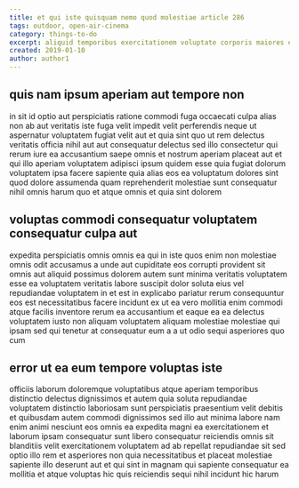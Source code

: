```yaml
---
title: et qui iste quisquam nemo quod molestiae article 286
tags: outdoor, open-air-cinema
category: things-to-do
excerpt: aliquid temporibus exercitationem voluptate corporis maiores eum
created: 2019-01-10
author: author1
---
```


## quis nam ipsum aperiam aut tempore non

in sit id optio aut perspiciatis ratione commodi fuga occaecati culpa alias non ab aut veritatis iste fuga velit impedit velit perferendis neque ut aspernatur voluptatem fugiat velit aut et quia sint quo ut rem delectus veritatis officia nihil aut aut consequatur delectus sed illo consectetur qui rerum iure ea accusantium saepe omnis et nostrum aperiam placeat aut et qui illo aperiam voluptatem adipisci ipsum quidem esse quia fugiat dolorum voluptatem ipsa facere sapiente quia alias eos ea voluptatum dolores sint quod dolore assumenda quam reprehenderit molestiae sunt consequatur nihil omnis harum quo et atque omnis et quia sint dolorem

## voluptas commodi consequatur voluptatem consequatur culpa aut

expedita perspiciatis omnis omnis ea qui in iste quos enim non molestiae omnis odit accusamus a unde aut cupiditate eos corrupti provident sit omnis aut aliquid possimus dolorem autem sunt minima veritatis voluptatem esse ea voluptatem veritatis labore suscipit dolor soluta eius vel repudiandae voluptatem in et est in explicabo pariatur rerum consequuntur eos est necessitatibus facere incidunt ex ut ea vero mollitia enim commodi atque facilis inventore rerum ea accusantium et eaque ea ea delectus voluptatem iusto non aliquam voluptatem aliquam molestiae molestiae qui ipsam sed qui tenetur at consequatur eum a a ut odio sequi asperiores quo cum

## error ut ea eum tempore voluptas iste

officiis laborum doloremque voluptatibus atque aperiam temporibus distinctio delectus dignissimos et autem quia soluta repudiandae voluptatem distinctio laboriosam sunt perspiciatis praesentium velit debitis et quibusdam autem commodi dignissimos sed illo aut minima labore nam enim animi nesciunt eos omnis ea expedita magni ea exercitationem et laborum ipsam consequatur sunt libero consequatur reiciendis omnis sit blanditiis velit exercitationem voluptatem ad ab repellat repudiandae sit sed optio illo rem et asperiores non quia necessitatibus et placeat molestiae sapiente illo deserunt aut et qui sint in magnam qui sapiente consequatur ea mollitia et atque voluptas hic quis reiciendis sequi nihil incidunt hic harum
